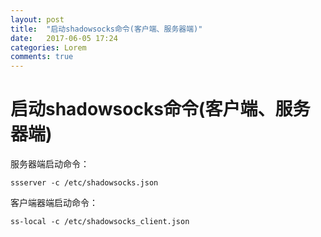 ```yaml
---
layout: post
title:  "启动shadowsocks命令(客户端、服务器端)"
date:   2017-06-05 17:24
categories: Lorem
comments: true
---
```


# 启动shadowsocks命令(客户端、服务器端)

服务器端启动命令：

```ssserver -c /etc/shadowsocks.json```

客户端器端启动命令：

```ss-local -c /etc/shadowsocks_client.json```